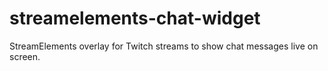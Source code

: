 # streamelements-chat-widget
StreamElements overlay for Twitch streams to show chat messages live on screen.
